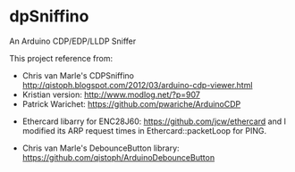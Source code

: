 # dpSniffino
An Arduino CDP/EDP/LLDP Sniffer

This project reference from:
   - Chris van Marle's CDPSniffino http://qistoph.blogspot.com/2012/03/arduino-cdp-viewer.html
   - Kristian version: http://www.modlog.net/?p=907
   - Patrick Warichet: https://github.com/pwariche/ArduinoCDP

* Ethercard libarry for ENC28J60: https://github.com/jcw/ethercard and I modified its ARP request times in Ethercard::packetLoop for PING.

* Chris van Marle's DebounceButton library: https://github.com/qistoph/ArduinoDebounceButton
